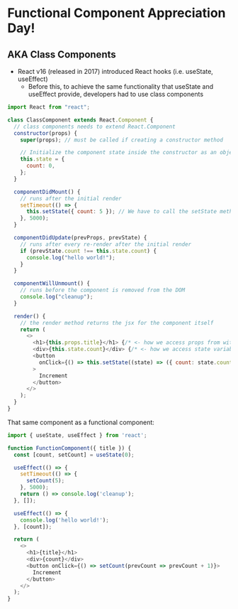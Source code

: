 # Functional Component Appreciation Day!

## AKA Class Components

- React v16 (released in 2017) introduced React hooks (i.e. useState, useEffect)
  - Before this, to achieve the same functionality that useState and useEffect provide, developers had to use class components

```js
import React from "react";

class ClassComponent extends React.Component {
  // class components needs to extend React.Component
  constructor(props) {
    super(props); // must be called if creating a constructor method

    // Initialize the component state inside the constructor as an object with key/value pairs
    this.state = {
      count: 0,
    };
  }

  componentDidMount() {
    // runs after the initial render
    setTimeout(() => {
      this.setState({ count: 5 }); // We have to call the setState method to update our state object
    }, 5000);
  }

  componentDidUpdate(prevProps, prevState) {
    // runs after every re-render after the initial render
    if (prevState.count !== this.state.count) {
      console.log("hello world!");
    }
  }

  componentWillUnmount() {
    // runs before the component is removed from the DOM
    console.log("cleanup");
  }

  render() {
    // the render method returns the jsx for the component itself
    return (
      <>
        <h1>{this.props.title}</h1> {/* <- how we access props from within a class component */}
        <div>{this.state.count}</div> {/* <- how we access state variables from within a class component */}
        <button
          onClick={() => this.setState((state) => ({ count: state.count + 1 }))}
        >
          Increment
        </button>
      </>
    );
  }
}
```

That same component as a functional component:

```js
import { useState, useEffect } from 'react';

function FunctionComponent({ title }) {
  const [count, setCount] = useState(0);

  useEffect(() => {
    setTimeout(() => {
      setCount(5);
    }, 5000);
    return () => console.log('cleanup');
  }, []);

  useEffect(() => {
    console.log('hello world!');
  }, [count]);

  return (
    <>
      <h1>{title}</h1>
      <div>{count}</div>
      <button onClick={() => setCount(prevCount => prevCount + 1)}>
        Increment
      </button>
    </>
  );
}
```
